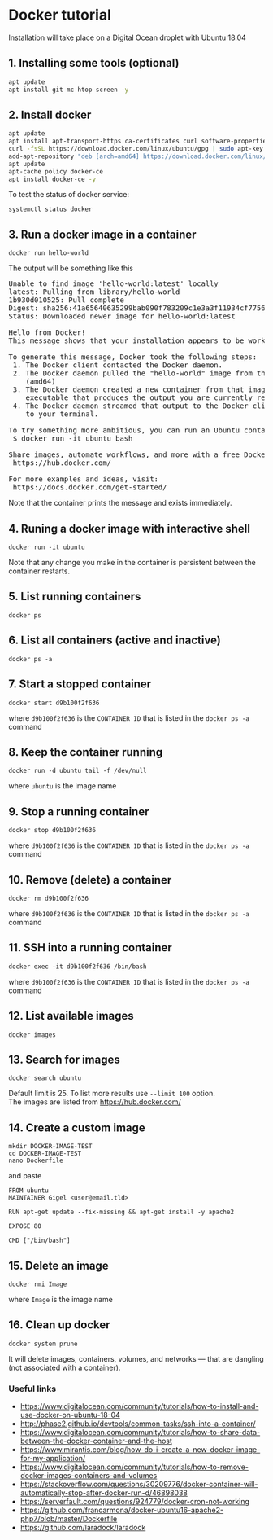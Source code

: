 # Docker tutorial

Installation will take place on a Digital Ocean droplet with Ubuntu 18.04  

## 1. Installing some tools (optional)

```bash
apt update
apt install git mc htop screen -y
```

## 2. Install docker

```bash
apt update
apt install apt-transport-https ca-certificates curl software-properties-common -y
curl -fsSL https://download.docker.com/linux/ubuntu/gpg | sudo apt-key add -
add-apt-repository "deb [arch=amd64] https://download.docker.com/linux/ubuntu bionic stable"
apt update
apt-cache policy docker-ce
apt install docker-ce -y
```

To test the status of docker service:  
```
systemctl status docker
```

## 3. Run a docker image in a container

```
docker run hello-world
```

The output will be something like this

<pre>
Unable to find image 'hello-world:latest' locally
latest: Pulling from library/hello-world
1b930d010525: Pull complete
Digest: sha256:41a65640635299bab090f783209c1e3a3f11934cf7756b09cb2f1e02147c6ed8
Status: Downloaded newer image for hello-world:latest

Hello from Docker!
This message shows that your installation appears to be working correctly.

To generate this message, Docker took the following steps:
 1. The Docker client contacted the Docker daemon.
 2. The Docker daemon pulled the "hello-world" image from the Docker Hub.
    (amd64)
 3. The Docker daemon created a new container from that image which runs the
    executable that produces the output you are currently reading.
 4. The Docker daemon streamed that output to the Docker client, which sent it
    to your terminal.

To try something more ambitious, you can run an Ubuntu container with:
 $ docker run -it ubuntu bash

Share images, automate workflows, and more with a free Docker ID:
 https://hub.docker.com/

For more examples and ideas, visit:
 https://docs.docker.com/get-started/
</pre>

Note that the container prints the message and exists immediately.

## 4. Runing a docker image with interactive shell

```
docker run -it ubuntu
```

Note that any change you make in the container is persistent between the container restarts.

## 5. List running containers

```
docker ps
```

## 6. List all containers (active and inactive)

```
docker ps -a
```

## 7. Start a stopped container

```
docker start d9b100f2f636
```

where `d9b100f2f636` is the `CONTAINER ID` that is listed in the `docker ps -a` command

## 8. Keep the container running

```
docker run -d ubuntu tail -f /dev/null
```

where `ubuntu` is the image name

## 9. Stop a running container

```
docker stop d9b100f2f636
```

where `d9b100f2f636` is the `CONTAINER ID` that is listed in the `docker ps -a` command

## 10. Remove (delete) a container

```
docker rm d9b100f2f636
```

where `d9b100f2f636` is the `CONTAINER ID` that is listed in the `docker ps -a` command

## 11. SSH into a running container

```
docker exec -it d9b100f2f636 /bin/bash
```

where `d9b100f2f636` is the `CONTAINER ID` that is listed in the `docker ps -a` command

## 12. List available images

```
docker images
```

## 13. Search for images

```
docker search ubuntu
```

Default limit is 25. To list more results use `--limit 100` option.  
The images are listed from https://hub.docker.com/  

## 14. Create a custom image

```
mkdir DOCKER-IMAGE-TEST
cd DOCKER-IMAGE-TEST
nano Dockerfile
```

and paste  

```
FROM ubuntu
MAINTAINER Gigel <user@email.tld>

RUN apt-get update --fix-missing && apt-get install -y apache2

EXPOSE 80

CMD ["/bin/bash"]
```

## 15. Delete an image

```
docker rmi Image
```

where `Image` is the image name

## 16. Clean up docker

```
docker system prune
```

It will delete images, containers, volumes, and networks — that are dangling (not associated with a container).


### Useful links

- https://www.digitalocean.com/community/tutorials/how-to-install-and-use-docker-on-ubuntu-18-04
- http://phase2.github.io/devtools/common-tasks/ssh-into-a-container/
- https://www.digitalocean.com/community/tutorials/how-to-share-data-between-the-docker-container-and-the-host
- https://www.mirantis.com/blog/how-do-i-create-a-new-docker-image-for-my-application/
- https://www.digitalocean.com/community/tutorials/how-to-remove-docker-images-containers-and-volumes
- https://stackoverflow.com/questions/30209776/docker-container-will-automatically-stop-after-docker-run-d/46898038
- https://serverfault.com/questions/924779/docker-cron-not-working
- https://github.com/francarmona/docker-ubuntu16-apache2-php7/blob/master/Dockerfile
- https://github.com/laradock/laradock
